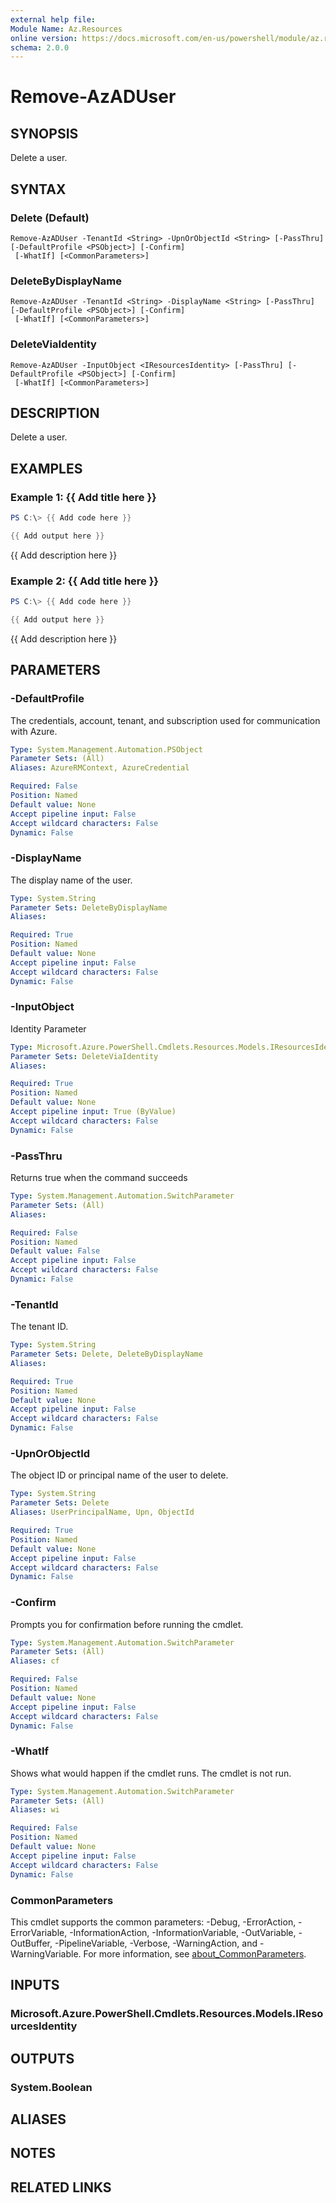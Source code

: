 ```yaml
---
external help file:
Module Name: Az.Resources
online version: https://docs.microsoft.com/en-us/powershell/module/az.resources/remove-azaduser
schema: 2.0.0
---
```


# Remove-AzADUser

## SYNOPSIS
Delete a user.

## SYNTAX

### Delete (Default)
```
Remove-AzADUser -TenantId <String> -UpnOrObjectId <String> [-PassThru] [-DefaultProfile <PSObject>] [-Confirm]
 [-WhatIf] [<CommonParameters>]
```

### DeleteByDisplayName
```
Remove-AzADUser -TenantId <String> -DisplayName <String> [-PassThru] [-DefaultProfile <PSObject>] [-Confirm]
 [-WhatIf] [<CommonParameters>]
```

### DeleteViaIdentity
```
Remove-AzADUser -InputObject <IResourcesIdentity> [-PassThru] [-DefaultProfile <PSObject>] [-Confirm]
 [-WhatIf] [<CommonParameters>]
```

## DESCRIPTION
Delete a user.

## EXAMPLES

### Example 1: {{ Add title here }}
```powershell
PS C:\> {{ Add code here }}

{{ Add output here }}
```

{{ Add description here }}

### Example 2: {{ Add title here }}
```powershell
PS C:\> {{ Add code here }}

{{ Add output here }}
```

{{ Add description here }}

## PARAMETERS

### -DefaultProfile
The credentials, account, tenant, and subscription used for communication with Azure.

```yaml
Type: System.Management.Automation.PSObject
Parameter Sets: (All)
Aliases: AzureRMContext, AzureCredential

Required: False
Position: Named
Default value: None
Accept pipeline input: False
Accept wildcard characters: False
Dynamic: False
```

### -DisplayName
The display name of the user.

```yaml
Type: System.String
Parameter Sets: DeleteByDisplayName
Aliases:

Required: True
Position: Named
Default value: None
Accept pipeline input: False
Accept wildcard characters: False
Dynamic: False
```

### -InputObject
Identity Parameter

```yaml
Type: Microsoft.Azure.PowerShell.Cmdlets.Resources.Models.IResourcesIdentity
Parameter Sets: DeleteViaIdentity
Aliases:

Required: True
Position: Named
Default value: None
Accept pipeline input: True (ByValue)
Accept wildcard characters: False
Dynamic: False
```

### -PassThru
Returns true when the command succeeds

```yaml
Type: System.Management.Automation.SwitchParameter
Parameter Sets: (All)
Aliases:

Required: False
Position: Named
Default value: False
Accept pipeline input: False
Accept wildcard characters: False
Dynamic: False
```

### -TenantId
The tenant ID.

```yaml
Type: System.String
Parameter Sets: Delete, DeleteByDisplayName
Aliases:

Required: True
Position: Named
Default value: None
Accept pipeline input: False
Accept wildcard characters: False
Dynamic: False
```

### -UpnOrObjectId
The object ID or principal name of the user to delete.

```yaml
Type: System.String
Parameter Sets: Delete
Aliases: UserPrincipalName, Upn, ObjectId

Required: True
Position: Named
Default value: None
Accept pipeline input: False
Accept wildcard characters: False
Dynamic: False
```

### -Confirm
Prompts you for confirmation before running the cmdlet.

```yaml
Type: System.Management.Automation.SwitchParameter
Parameter Sets: (All)
Aliases: cf

Required: False
Position: Named
Default value: None
Accept pipeline input: False
Accept wildcard characters: False
Dynamic: False
```

### -WhatIf
Shows what would happen if the cmdlet runs.
The cmdlet is not run.

```yaml
Type: System.Management.Automation.SwitchParameter
Parameter Sets: (All)
Aliases: wi

Required: False
Position: Named
Default value: None
Accept pipeline input: False
Accept wildcard characters: False
Dynamic: False
```

### CommonParameters
This cmdlet supports the common parameters: -Debug, -ErrorAction, -ErrorVariable, -InformationAction, -InformationVariable, -OutVariable, -OutBuffer, -PipelineVariable, -Verbose, -WarningAction, and -WarningVariable. For more information, see [about_CommonParameters](http://go.microsoft.com/fwlink/?LinkID=113216).

## INPUTS

### Microsoft.Azure.PowerShell.Cmdlets.Resources.Models.IResourcesIdentity

## OUTPUTS

### System.Boolean

## ALIASES

## NOTES

## RELATED LINKS

